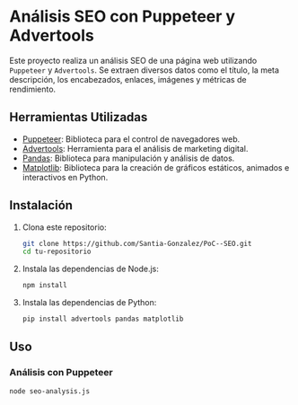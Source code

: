 # Análisis SEO con Puppeteer y Advertools

Este proyecto realiza un análisis SEO de una página web utilizando `Puppeteer` y `Advertools`. Se extraen diversos datos como el título, la meta descripción, los encabezados, enlaces, imágenes y métricas de rendimiento.

## Herramientas Utilizadas

- [Puppeteer](https://pptr.dev/): Biblioteca para el control de navegadores web.
- [Advertools](https://advertools.readthedocs.io/): Herramienta para el análisis de marketing digital.
- [Pandas](https://pandas.pydata.org/): Biblioteca para manipulación y análisis de datos.
- [Matplotlib](https://matplotlib.org/): Biblioteca para la creación de gráficos estáticos, animados e interactivos en Python.

## Instalación

1. Clona este repositorio:

    ```bash
    git clone https://github.com/Santia-Gonzalez/PoC--SEO.git
    cd tu-repositorio
    ```

2. Instala las dependencias de Node.js:

    ```bash
    npm install
    ```

3. Instala las dependencias de Python:

    ```bash
    pip install advertools pandas matplotlib
    ```

## Uso

### Análisis con Puppeteer

```bash
node seo-analysis.js
